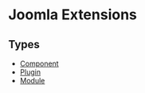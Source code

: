 # Joomla Extensions

## Types

- [Component](component.md)
- [Plugin](plugin.md)
- [Module](module.md)